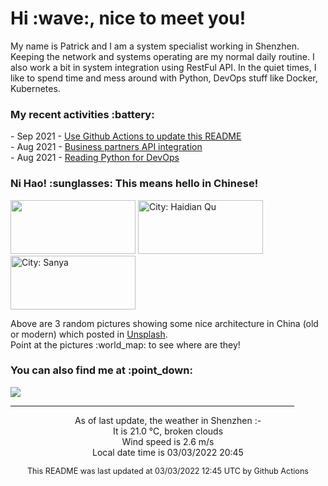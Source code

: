 <h1> Hi :wave:, nice to meet you! </h1>

<!-- <img align='right' src="https://media.giphy.com/media/3o6ZsWiPs8bx32YWyY/giphy.gif" width="300" /> -->

<p alight="left">My name is Patrick and I am a system specialist working in Shenzhen. Keeping the network and systems operating are my normal daily routine. I also work a bit in system integration using RestFul API. In the quiet times, I like to spend time and mess around with Python, DevOps stuff like Docker, Kubernetes.</p>
<h3>My recent activities :battery:</h3>
<!-- Activities start -->
- Sep 2021 - <a href='https://docs.github.com/en/actions' target='_blank'>Use Github Actions to update this README</a><br>
- Aug 2021 - <a href='#' target='_blank'>Business partners API integration</a><br>
- Aug 2021 - <a href='https://book.douban.com/subject/34787347/' target='_blank'>Reading Python for DevOps</a><br><!-- Activities end -->

<h3>Ni Hao! :sunglasses: This means hello in Chinese!</h3>
<!-- Picture start -->
<p><img width="200" height="86" src="https://images.unsplash.com/photo-1630862218744-0f73a1ecc181?crop=entropy&cs=tinysrgb&fit=max&fm=jpg&ixid=MnwyNjYzMzV8MHwxfHJhbmRvbXx8fHx8fHx8fDE2NDYzMTE1MjE&ixlib=rb-1.2.1&q=80&w=200" /> <img width="200" height="86" src="https://images.unsplash.com/photo-1556610274-f64ee53ba18c?crop=entropy&cs=tinysrgb&fit=max&fm=jpg&ixid=MnwyNjYzMzV8MHwxfHJhbmRvbXx8fHx8fHx8fDE2NDYzMTE1MjE&ixlib=rb-1.2.1&q=80&w=200" title="City: Haidian Qu" /> <img width="200" height="86" src="https://images.unsplash.com/photo-1512364615838-8088a04a778b?crop=entropy&cs=tinysrgb&fit=max&fm=jpg&ixid=MnwyNjYzMzV8MHwxfHJhbmRvbXx8fHx8fHx8fDE2NDYzMTE1MjE&ixlib=rb-1.2.1&q=80&w=200" title="City: Sanya" /> </p><!-- Picture end -->
<p>Above are 3 random pictures showing some nice architecture in China (old or modern) which posted in <a href='https://unsplash.com/' target='_blank'>Unsplash</a>.<br>Point at the pictures :world_map: to see where are they!</p>

<h3>You can also find me at :point_down:</h3>
<p><a href="https://www.linkedin.com/in/patrick-law" target="_blank"><img src="https://img.shields.io/badge/linkedin-%230077B5.svg?&style=for-the-badge&logo=linkedin&logoColor=white" /></a>
</P>
<hr size='8' width='90%'>

<!-- Weather start -->
<p align="center">As of last update, the weather in Shenzhen :- <br>
It is 21.0 &#8451;, broken clouds<br>
Wind speed is 2.6 m/s<br>
Local date time is 03/03/2022 20:45<br></p><!-- Weather end -->
<!-- Updatetime start -->
<p align="center" style="font-size:90%">This README was last updated at 03/03/2022 12:45 UTC by Github Actions</p><!-- Updatetime end -->
